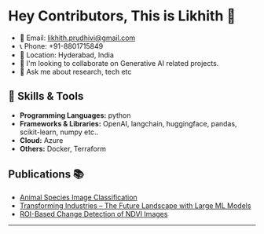 # Hey Contributors, This is Likhith 👋 

- 📧 Email: likhith.prudhivi@gmail.com
- 📞 Phone: +91-8801715849
- 📍 Location: Hyderabad, India
- 👯 I'm looking to collaborate on Generative AI related projects.
- 💬 Ask me about research, tech etc


## 🔧 Skills & Tools

- **Programming Languages:** python
- **Frameworks & Libraries:** OpenAI, langchain, huggingface, pandas, scikit-learn, numpy etc..
- **Cloud:** Azure
- **Others:** Docker, Terraform

## Publications 📚

- [Animal Species Image Classification](https://ieeexplore.ieee.org/document/10135017)
- [Transforming Industries – The Future Landscape with Large ML Models](https://www.infosys.com/techcompass/documents/future-landscape-large-ml-models.pdf)
- [ROI-Based Change Detection of NDVI Images](https://annalsofrscb.ro/index.php/journal/article/view/9136)

---
